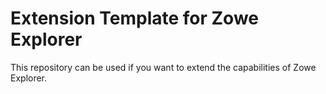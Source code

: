 # Extension Template for Zowe Explorer

This repository can be used if you want to extend the capabilities of Zowe Explorer.

